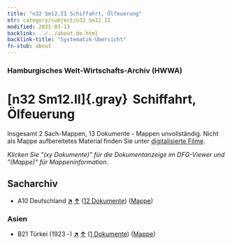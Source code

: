 ```yaml
---
title: "n32 Sm12.II Schiffahrt, Ölfeuerung"
etr: category/subject/n32 Sm12.II
modified: 2021-03-13
backlink: ../../about.de.html
backlink-title: "Systematik-Übersicht"
fn-stub: about
---
```


### Hamburgisches Welt-Wirtschafts-Archiv (HWWA)
# [n32 Sm12.II]{.gray}&#8201; Schiffahrt, Ölfeuerung&#160; 




Insgesamt 2 Sach-Mappen, 13 Dokumente - Mappen unvollständig.
Nicht als Mappe aufbereitetes Material finden Sie unter [digitalisierte Filme](/film/h1_sh).

_Klicken Sie "(xy Dokumente)" für die Dokumentanzeige im DFG-Viewer und "(Mappe)" für Mappeninformation._

## Sacharchiv



- A10 Deutschland [**&nearr;**](../../../geo/i/126128/about.de.html "Deutschland (alle Mappen)") [**&uarr;**](../../../geo/about.de.html#A10 "Ländersystematik") (<a href="https://pm20.zbw.eu/dfgview/sh/126128,145582" title="über: Deutschland : Schiffahrt, Ölfeuerung" target="_blank">12 Dokumente</a>) ([Mappe](http://purl.org/pressemappe20/folder/sh/126128,145582))

### Asien

- B21 Türkei (1923 -) [**&nearr;**](../../../geo/i/141111/about.de.html "Türkei (1923 -) (alle Mappen)") [**&uarr;**](../../../geo/about.de.html#B21 "Ländersystematik") (<a href="https://pm20.zbw.eu/dfgview/sh/141111,145582" title="über: Türkei (1923 -) : Schiffahrt, Ölfeuerung" target="_blank">1 Dokumente</a>) ([Mappe](http://purl.org/pressemappe20/folder/sh/141111,145582))


